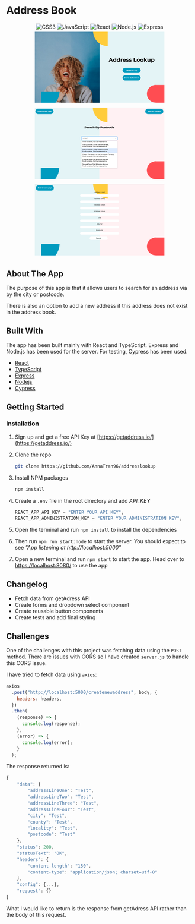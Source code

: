 # Address Book

<div align="center">
   <img alt="CSS3" src="https://img.shields.io/badge/CSS3-1572B6?style=for-the-badge&logo=css3&logoColor=white" />
   <img alt="JavaScript" src="https://img.shields.io/badge/JavaScript-323330?style=for-the-badge&logo=javascript&logoColor=F7DF1E" />
   <img alt="React" src="https://img.shields.io/badge/react-%2320232a.svg?style=for-the-badge&logo=react&logoColor=%2361DAFB" />
   <img alt="Node.js" src="https://img.shields.io/badge/Node.js-339933?style=for-the-badge&logo=nodedotjs&logoColor=white" />
   <img alt="Express" src="https://img.shields.io/badge/express.js-%23404d59.svg?style=for-the-badge&logo=express&logoColor=%2361DAFB" />
</div>

<div align="center">
   <img src="src/assets/main-page.png" width="350" style="margin:5px;"/>
   <img src="src/assets/postcode-search.png" width="350" style="margin:5px;"/>
   <img src="src/assets/new-address.png" width="350" style="margin:5px;"/>
</div>

## About The App

The purpose of this app is that it allows users to search for an address via by the city or postcode.

There is also an option to add a new address if this address does not exist in the address book.

## Built With

The app has been built mainly with React and TypeScript. Express and Node.js has been used for the server. For testing, Cypress has been used.

- [React](https://reactjs.org/)
- [TypeScript](https://www.typescriptlang.org/)
- [Express](https://expressjs.com//)
- [Nodejs](https://nodejs.org/)
- [Cypress](https://www.cypress.io/)

## Getting Started

### Installation

1. Sign up and get a free API Key at [https://getaddress.io/](https://getaddress.io/)

2. Clone the repo

   ```sh
   git clone https://github.com/AnnaTran96/addresslookup
   ```

3. Install NPM packages

   ```sh
   npm install
   ```

4. Create a `.env` file in the root directory and add <i>API_KEY</i>

   ```js
   REACT_APP_API_KEY = "ENTER YOUR API KEY";
   REACT_APP_ADMINISTRATION_KEY = "ENTER YOUR ADMINISTRATION KEY";
   ```

5. Open the terminal and run `npm install` to install the dependencies

6. Then run `npm run start:node` to start the server. You should expect to see <i>"App listening at http://localhost:5000"</i>

7. Open a new terminal and run `npm start` to start the app. Head over to [https://localhost:8080/](https://localhost:8080/) to use the app

## Changelog

- Fetch data from getAdress API
- Create forms and dropdown select component
- Create reusable button components
- Create tests and add final styling

## Challenges

One of the challenges with this project was fetching data using the `POST` method. There are issues with CORS so I have created `server.js` to handle this CORS issue.

I have tried to fetch data using `axios`:

```js
axios
  .post("http://localhost:5000/createnewaddress", body, {
    headers: headers,
  })
  .then(
    (response) => {
      console.log(response);
    },
    (error) => {
      console.log(error);
    }
  );
```

The response returned is:

```js
{
    "data": {
        "addressLineOne": "Test",
        "addressLineTwo": "Test",
        "addressLineThree": "Test",
        "addressLineFour": "Test",
        "city": "Test",
        "county": "Test",
        "locality": "Test",
        "postcode": "Test"
    },
    "status": 200,
    "statusText": "OK",
    "headers": {
        "content-length": "150",
        "content-type": "application/json; charset=utf-8"
    },
    "config": {...},
    "request": {}
}
```

What I would like to return is the response from getAdress API rather than the body of this request.

